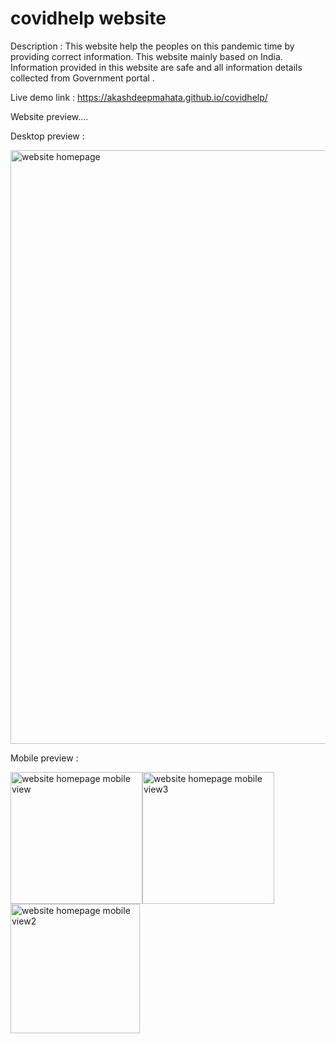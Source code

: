 # covidhelp website
 
 Description : This website help the peoples on this pandemic time by providing correct information. This website mainly based on India. Information provided in this website are safe and all information details collected from Government portal .
 
 Live demo link : https://akashdeepmahata.github.io/covidhelp/

Website preview....

Desktop preview :

<img width="950" alt="website homepage" src="https://user-images.githubusercontent.com/90324172/144702324-36bd5077-02d8-484d-a777-fd0df3df8767.png">

Mobile preview :

<img width="211" alt="website homepage mobile view" src="https://user-images.githubusercontent.com/90324172/144702394-4bd93134-57ec-4a2e-8b26-af9e3d046ad5.png"><img width="211" alt="website homepage mobile view3" src="https://user-images.githubusercontent.com/90324172/144702530-d581e7b1-3771-4c64-82a9-f06ffbce54e9.png"><img width="207" alt="website homepage mobile view2" src="https://user-images.githubusercontent.com/90324172/144702534-2c9c662d-7cb7-46c5-ab82-a2ac03740a84.png">
